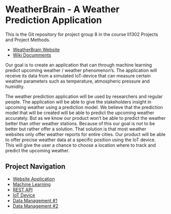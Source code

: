 # WeatherBrain - A Weather Prediction Application
This is the Git repository for project group 8 in the course II1302 Projects and Project Methods.
- [WeatherBrain Website](http://weatherbrain.azurewebsites.net/)
- [Wiki Documments](https://github.com/CasperKristiansson/Weather-Predictor/wiki/)

Our goal is to create an application that can through machine learning predict upcoming weather / weather phenomenon’s. The application will receive its data from a simulated IoT-device that can measure certain weather parameters such as temperature, atmospheric pressure and humidity.

The weather prediction application will be used by researchers and regular people. The application will be able to give the stakeholders insight in upcoming weather using a prediction model. We believe that the prediction model that will be created will be able to predict the upcoming weather accurately. But as we know our product won’t be able to predict the weather better than other weather stations. Because of this our goal is not to be better but rather offer a solution. That solution is that most weather websites only offer weather reports for entire cities. Our product will be able to offer precise weather data at a specific position using the IoT device. This will give the user a chance to choose a location where to track and predict the upcoming weather.

## Project Navigation
- [Website Application](https://github.com/CasperKristiansson/Weather-Predictor/tree/main/weatherbrain)
- [Machine Learning](https://github.com/CasperKristiansson/Weather-Predictor/tree/main/Backend/Machine%20Learning)
- [REST API](https://github.com/CasperKristiansson/Weather-Predictor/tree/main/Backend/Server)
- [IoT Device](https://github.com/CasperKristiansson/Weather-Predictor/tree/main/Backend/pi)
- [Data Management #1](https://github.com/CasperKristiansson/Weather-Predictor/tree/main/Backend/Upload%20Data)
- [Data Management #2](https://github.com/CasperKristiansson/Weather-Predictor/tree/main/Backend/Machine%20Learning/notebooks)
